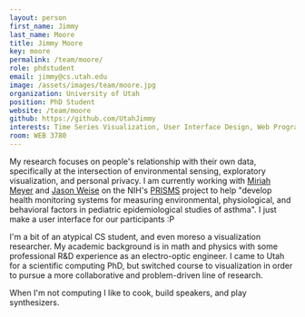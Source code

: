 ```yaml
---
layout: person
first_name: Jimmy
last_name: Moore
title: Jimmy Moore
key: moore
permalink: /team/moore/
role: phdstudent
email: jimmy@cs.utah.edu
image: /assets/images/team/moore.jpg
organization: University of Utah
position: PhD Student
website: /team/moore
github: https://github.com/UtahJimmy
interests: Time Series Visualization, User Interface Design, Web Programming, Human-Computer Interaction
room: WEB 3780
---
```


My research focuses on people's relationship with their own data, specifically at the intersection of environmental sensing, exploratory visualization, and personal privacy.  I am currently working with [Miriah Meyer](http://www.cs.utah.edu/~miriah/) and [Jason Weise](https://www.cs.utah.edu/~wiese/) on the NIH's [PRISMS](https://www.nibib.nih.gov/research-funding/prisms) project to help "develop health monitoring systems for measuring environmental, physiological, and behavioral factors in pediatric epidemiological studies of asthma".  I just make a user interface for our participants :P

I'm a bit of an atypical CS student, and even moreso a visualization researcher.  My academic background is in math and physics with some professional R&D experience as an electro-optic engineer. I came to Utah for a scientific computing PhD, but switched course to visualization in order to pursue a more collaborative and problem-driven line of research.  

When I'm not computing I like to cook, build speakers, and play synthesizers.